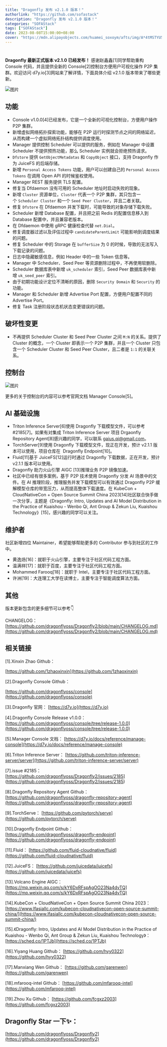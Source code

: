 ```yaml
---
title: "Dragonfly 发布 v2.1.0 版本！"
authorlink: "https://github.com/sofastack"
description: "Dragonfly 发布 v2.1.0 版本！"
categories: "SOFAStack"
tags: ["SOFAStack"]
date: 2023-08-08T15:00:00+08:00
cover: "https://mdn.alipayobjects.com/huamei_soxoym/afts/img/A*4tMSTYU5lBwAAAAAAAAAAAAADrGAAQ/original"
---
```


# 
**Dragonfly 最新正式版本 v2.1.0 已经发布！** 感谢赵鑫鑫[1]同学帮助重构 Console 代码，并且提供全新的 Console[2]控制台方便用户可视化操作 P2P 集群。欢迎访问 d7y.io[3]网站来了解详情，下面具体介绍 v2.1.0 版本带来了哪些更新。

![图片](https://p3-juejin.byteimg.com/tos-cn-i-k3u1fbpfcp/6169c0485e0143588a9a43248c50e612~tplv-k3u1fbpfcp-zoom-1.image)

## 功能

-   Console v1.0.0[4]已经发布，它是一个全新的可视化控制台，方便用户操作 P2P 集群。
-   新增虚拟网络拓扑探索功能，能够在 P2P 运行时探测节点之间的网络延迟，从而构建一个虚拟网络拓扑结构提供调度使用。
-   Manager 提供控制 Scheduler 可以提供的服务，例如在 Manager 中设置 Scheduler 不提供预热功能，那么 Scheduler 实例就会拒绝预热请求。
-   `Dfstore` 提供 `GetObjectMetadatas` 和 `CopyObject` 接口，支持 Dragonfly 作为 JuiceFS 的后端存储。
-   新增 `Personal Access Tokens` 功能，用户可以创建自己的 `Personal Access Tokens` 在调用 Open API 的时候鉴权使用。
-   Manager REST 服务提供 TLS 配置。
-   修复当 Dfdaemon 没有可用的 Scheduler 地址时启动失败的现象。
-   新增 `Cluster` 资源单位，`Cluster` 代表一个 P2P 集群，其只包含一个 `Scheduler Cluster` 和一个 `Seed Peer Cluster`，并且二者关联。
-   修复 `Dfstore` 在 Dfdaemon 并发下载时，可能导致的对象存储下载失败。
-   Scheduler 新增 Database 配置，并且把之前 Redis 的配置信息移入到 Database 配置中，并且兼容老版本。
-   在 Dfdaemon 中使用 gRPC 健康检查代替 `net.Dial`。
-   修复调度器过滤以及评估过程中 `candidateParentLimit` 可能影响到调度结果的问题。
-   修复 Scheduler 中的 Storage 在 `bufferSize` 为 0 的时候，导致的无法写入下载记录的问题。
-   日志中隐藏敏感信息，例如 Header 中的一些 Token 信息等。
-   Manager 中 Scheduler、Seed Peer 等资源删除过程中，不再使用软删除。
-   Scheduler 数据库表中新增 `uk_scheduler` 索引，Seed Peer 数据库表中新增 `uk_seed_peer` 索引。
-   由于初期功能设计定位不清晰的原因，删除 `Security Domain` 和 `Security` 的功能。
-   Manager 和 Scheduler 新增 Advertise Port 配置，方便用户配置不同的 Advertise Port。
-   修复 Task 注册阶段状态机状态变更错误的问题。

## 破坏性变更

-   不再提供 Scheduler Cluster 和 Seed Peer Cluster 之间 `M:N` 的关系。提供了 Cluster 的概念，一个 Cluster 即表示一个 P2P 集群，并且一个 Cluster 只包含一个 Scheduler Cluster 和 Seed Peer Cluster，且二者是 `1:1` 的关联关系。

## 控制台

![图片](https://p3-juejin.byteimg.com/tos-cn-i-k3u1fbpfcp/af38313a8e5c4806b29838143b99b934~tplv-k3u1fbpfcp-zoom-1.image)

更多的关于控制台的内容可以参考官网文档 Manager Console[5]。

## AI 基础设施

-   Triton Inference Server[6]使用 Dragonfly 下载模型文件，可以参考 #2185[7]。如果有对集成 Triton Inference Server 项目 Drgaonfly Repository Agent[8]感兴趣的同学，可以联系 gaius.qi@gmail.com。
-   TorchServer[9]使用 Dragonfly 下载模型文件，现正在开发，预计 v2.1.1 版本可以使用，项目仓库在  Dragonfly Endpoint[10]。
-   Fluid[11]基于 JuiceFS[12]运行时通过 Dragonfly 下载数据，正在开发，预计 v2.1.1 版本可以使用。
-   Dragonfly 助力火山引擎 AIGC [13]推理业务 P2P 镜像加速。
-   社区中已经有很多案例，基于 P2P 技术使用 Dragonfly 分发 AI 场景中的文件。在 AI 推理阶段，推理服务并发下载模型可以有效通过 Dragonfly P2P 缓解模型仓库的带宽压力，从而提高整体下载速度。在 KubeCon + CloudNativeCon + Open Source Summit China 2023[14]社区联合快手做一次分享，主题是《Dragonfly: Intro, Updates and AI Model Distribution in the Practice of Kuaishou - Wenbo Qi, Ant Group & Zekun Liu, Kuaishou Technology》[15]，感兴趣的同学可以关注。

## 维护者

社区新增四位 Maintainer，希望能够帮助更多的 Contributor 参与到社区的工作中。

-   黄逸炀[16]：就职于火山引擎，主要专注于社区代码工程方面。
-   温满祥[17]：就职于百度，主要专注于社区代码工程方面。
-   Mohammed Farooq[18]：就职于 Intel，主要专注于社区代码工程方面。
-   许洲[19]：大连理工大学在读博士，主要专注于智能调度算法方面。

## 其他

版本更新包含的更多细节可以参考👇 

CHANGELOG：[https://github.com/dragonflyoss/Dragonfly2/blob/main/CHANGELOG.md](https://github.com/dragonflyoss/Dragonfly2/blob/main/CHANGELOG.md)

## 相关链接

[1].Xinxin Zhao Github：

[https://github.com/1zhaoxinxin](https://github.com/1zhaoxinxin)

[2].Dragonfly Console Github：

[https://github.com/dragonflyoss/console](https://github.com/dragonflyoss/console)

[3].Dragonfly 官网：
[https://d7y.io](https://d7y.io)

[4].Dragonfly Console Release v1.0.0：
[https://github.com/dragonflyoss/console/tree/release-1.0.0](https://github.com/dragonflyoss/console/tree/release-1.0.0)

[5].Manager Console 文档：
[https://d7y.io/docs/reference/manage-console](https://d7y.io/docs/reference/manage-console)

[6].Triton Inference Server：
[https://github.com/triton-inference-server/server](https://github.com/triton-inference-server/server)

[7].issue #2185：
[https://github.com/dragonflyoss/Dragonfly2/issues/2185] (https://github.com/dragonflyoss/Dragonfly2/issues/2185)

[8].Dragonfly Repository Agent Github：
[https://github.com/dragonflyoss/dragonfly-repository-agent](https://github.com/dragonflyoss/dragonfly-repository-agent)

[9].TorchServe：
[https://github.com/pytorch/serve](https://github.com/pytorch/serve)

[10].Dragonfly Endpoint Github：
[https://github.com/dragonflyoss/dragonfly-endpoint](https://github.com/dragonflyoss/dragonfly-endpoint)

[11].Fluid：
[https://github.com/fluid-cloudnative/fluid](https://github.com/fluid-cloudnative/fluid)

[12].JuiceFS：
[https://github.com/juicedata/juicefs](https://github.com/juicedata/juicefs)

[13].Volcano Engine AIGC：
[https://mp.weixin.qq.com/s/kY6DxRFspAgOO23Na4dvTQ](https://mp.weixin.qq.com/s/kY6DxRFspAgOO23Na4dvTQ)

[14].KubeCon + CloudNativeCon + Open Source Summit China 2023：
[https://www.lfasiallc.com/kubecon-cloudnativecon-open-source-summit-china/](https://www.lfasiallc.com/kubecon-cloudnativecon-open-source-summit-china/)

[15].《Dragonfly: Intro, Updates and AI Model Distribution in the Practice of Kuaishou - Wenbo Qi, Ant Group & Zekun Liu, Kuaishou Technology》：
[https://sched.co/1PTJb](https://sched.co/1PTJb)

[16].Yiyang Huang Github：
[https://github.com/hyy0322](https://github.com/hyy0322)

[17].Manxiang Wen Github：
[https://github.com/garenwen](https://github.com/garenwen)

[18].mfarooq-intel Github：
[https://github.com/mfarooq-intel](https://github.com/mfarooq-intel)

[19].Zhou Xu Github：
[https://github.com/fcgxz2003](https://github.com/fcgxz2003)

## **Dragonfly Star 一下✨：**  
[https://github.com/dragonflyoss/Dragonfly2](https://github.com/dragonflyoss/Dragonfly2)
